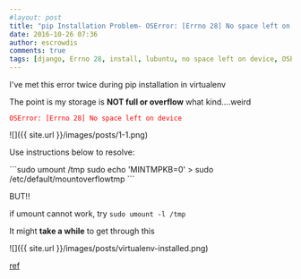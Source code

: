 ```yaml
---
#layout: post
title: "pip Installation Problem- OSError: [Errno 28] No space left on device on [virtualenv]"
date: 2016-10-26 07:36
author: escrowdis
comments: true
tags: [django, Errno 28, install, lubuntu, no space left on device, OSError, pip, python, Tech issues]
---
```

I've met this error twice during pip installation in virtualenv

The point is my storage is **NOT full or overflow** what kind....weird

<span style="color: #ff0000;">```OSError: [Errno 28] No space left on device```</span>

![]({{ site.url }}/images/posts/1-1.png)

Use instructions below to resolve:
<p class="lang-py prettyprint prettyprinted">```<span class="pln">sudo umount </span><span class="pun">/</span><span class="pln">tmp sudo echo </span><span class="str">'MINTMPKB=0'</span> <span class="pun">&gt;</span><span class="pln"> sudo </span><span class="pun">/</span><span class="pln">etc</span><span class="pun">/</span><span class="pln">default</span><span class="pun">/</span><span class="pln">mountoverflowtmp </span>```</p>
BUT!!

if umount cannot work, try ```sudo umount -l /tmp```

It might **take a while** to get through this

![]({{ site.url }}/images/posts/virtualenv-installed.png)

[ref](http://stackoverflow.com/questions/28590344/ioerror-no-space-left-on-device-which-device)
